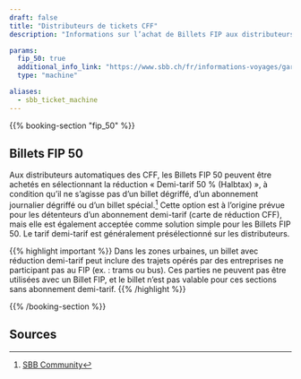 ```yaml
---
draft: false
title: "Distributeurs de tickets CFF"
description: "Informations sur l’achat de Billets FIP aux distributeurs de tickets des CFF"

params:
  fip_50: true
  additional_info_link: "https://www.sbb.ch/fr/informations-voyages/gares/services-distributeurs-billets/distributeur-de-billets.html"
  type: "machine"

aliases:
  - sbb_ticket_machine
---
```


{{% booking-section "fip_50" %}}

## Billets FIP 50

Aux distributeurs automatiques des CFF, les Billets FIP 50 peuvent être achetés en sélectionnant la réduction « Demi-tarif 50 % (Halbtax) », à condition qu’il ne s’agisse pas d’un billet dégriffé, d’un abonnement journalier dégriffé ou d’un billet spécial.[^1] Cette option est à l’origine prévue pour les détenteurs d’un abonnement demi-tarif (carte de réduction CFF), mais elle est également acceptée comme solution simple pour les Billets FIP 50. Le tarif demi-tarif est généralement présélectionné sur les distributeurs.

{{% highlight important %}}
Dans les zones urbaines, un billet avec réduction demi-tarif peut inclure des trajets opérés par des entreprises ne participant pas au FIP (ex. : trams ou bus). Ces parties ne peuvent pas être utilisées avec un Billet FIP, et le billet n’est pas valable pour ces sections sans abonnement demi-tarif.
{{% /highlight %}}

{{% /booking-section %}}

## Sources

[^1]: [SBB Community](https://community.sbb.ch/d/2251-kann-man-als-fip-beg%C3%BCnstigter-tickets-weiterhin-online-mittels-halbtax-kaufen)
